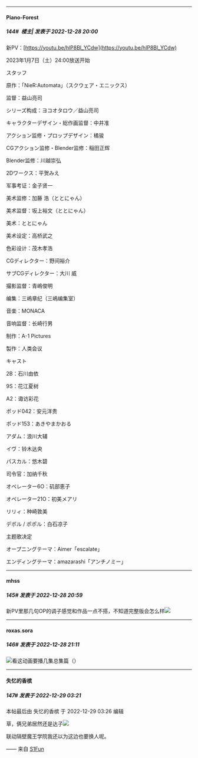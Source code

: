 

*****

####  Piano-Forest  
##### 144#         楼主| 发表于 2022-12-28 20:00

新PV：[https://youtu.be/hlP8Bl_YCdw](https://youtu.be/hlP8Bl_YCdw)

2023年1月7日（土）24:00放送开始

スタッフ

原作：「NieR:Automata」（スクウェア・エニックス）

监督：益山亮司

シリーズ构成：ヨコオタロウ／益山亮司

キャラクターデザイン・総作画监督：中井准

アクション监修・プロップデザイン：橘骏

CGアクション监修・Blender监修：稲田正辉

Blender监修：川越崇弘

2Dワークス：平贺みえ

军事考证：金子贤一

美术监修：加藤 浩（ととにゃん）

美术监督：坂上裕文（ととにゃん）

美术：ととにゃん

美术设定：高桥武之

色彩设计：茂木孝浩

CGディレクター：野间裕介

サブCGディレクター：大川 威

撮影监督：青嶋俊明

编集：三嶋章纪（三嶋编集室）

音楽：MONACA

音响监督：长崎行男

制作：A-1 Pictures

製作：人类会议

キャスト

2B：石川由依

9S：花江夏树

A2：诹访彩花

ポッド042：安元洋贵

ポッド153：あきやまかおる

アダム：浪川大辅

イヴ：铃木达央

パスカル：悠木碧

司令官：加纳千秋

オペレーター6O：矶部恵子

オペレーター21O：初美メアリ

リリィ：种崎敦美

デボル / ポポル：白石凉子

主题歌决定

オープニングテーマ：Aimer「escalate」

エンディングテーマ：amazarashi「アンチノミー」



*****

####  mhss  
##### 145#       发表于 2022-12-28 20:59

新PV里那几句OP的调子感觉和作品一点不搭，不知道完整版会怎么样<img src="https://static.saraba1st.com/image/smiley/face2017/004.gif" referrerpolicy="no-referrer">



*****

####  roxas.sora  
##### 146#       发表于 2022-12-28 21:11

<img src="https://static.saraba1st.com/image/smiley/face2017/067.png" referrerpolicy="no-referrer">看这动画要播几集总集篇（）



*****

####  失忆的香槟  
##### 147#       发表于 2022-12-29 03:21

 本帖最后由 失忆的香槟 于 2022-12-29 03:26 编辑 

草，俩兄弟居然还是达子<img src="https://static.saraba1st.com/image/smiley/face2017/067.png" referrerpolicy="no-referrer">

联动隔壁魔王学院我还以为这边也要换人呢。

—— 来自 [S1Fun](https://s1fun.koalcat.com)

